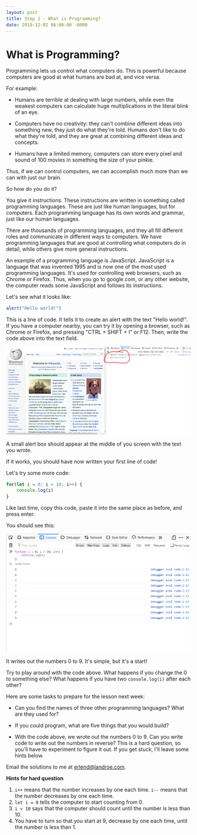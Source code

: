```yaml
---
layout: post
title: Step 1 - What is Programming?
date: 2019-12-02 06:00:00 -0000
---
```


# What is Programming?

Programming lets us control what computers do. This is powerful because computers are good at what humans are bad at, and vice versa.

For example:

- Humans are terrible at dealing with large numbers, while even the weakest computers can calculate huge multiplications in the literal blink of an eye.

- Computers have no creativity: they can't combine different ideas into something new, they just do what they're told. Humans don't like to do what they're told, and they are great at combining different ideas and concepts.

- Humans have a limited memory, computers can store every pixel and sound of 100 movies in something the size of your pinkie. 

Thus, if we can control computers, we can accomplish much more than we can with just our brain.

So how do you do it?

You give it instructions. These instructions are written in something called programming languages. These are just like human languages, but for computers. Each programming language has its own words and grammar, just like our human languages.

There are thousands of programming languages, and they all fill different roles and communicate in different ways to computers. We have programming languages that are good at controlling what computers do in detail, while others give more general instructions.

An example of a programming language is JavaScript. JavaScript is a language that was invented 1995 and is now one of the most used programming languages. It's used for controlling web browsers, such as Chrome or Firefox. Thus, when you go to google.com, or any other website, the computer reads some JavaScript and follows its instructions.

Let's see what it looks like:

```javascript
alert("Hello world!")
```

This is a line of code. It tells it to create an alert with the text "Hello world!". If you have a computer nearby, you can try it by opening a browser, such as Chrome or Firefox, and pressing "CTRL + SHIFT + I" or F12. Then, write the code above into the text field.

![console fun](images/console_fun.png)

A small alert box should appear at the middle of you screen with the text you wrote.

If it works, you should have now written your first line of code!

Let's try some more code:

```javascript
for(let i = 0; i < 10; i++) {
    console.log(i)
}
```

Like last time, copy this code, paste it into the same place as before, and press enter.

You should see this:

![console four fun](images/console_for_fun.png)

It writes out the numbers 0 to 9. It's simple, but it's a start!

Try to play around with the code above. What happens if you change the 0 to something else? What happens if you have two `console.log(i)` after each other?

Here are some tasks to prepare for the lesson next week:

- Can you find the names of three other programming languages? What are they used for?

- If you could program, what are five things that you would build?

- With the code above, we wrote out the numbers 0 to 9. Can you write code to write out the numbers in reverse? This is a hard question, so you'll have to experiment to figure it out. If you get stuck, I'll leave some hints below.

Email the solutions to me at erlend@landroe.com.






**Hints for hard question**

1. `i++` means that the number increases by one each time. `i--` means that the number decreases by one each time.
2. `let i = 0` tells the computer to start counting from 0.
3. `i < 10` says that the computer should count until the number is less than 10.
4. You have to turn so that you start at 9, decrease by one each time, until the number is less than 1.

